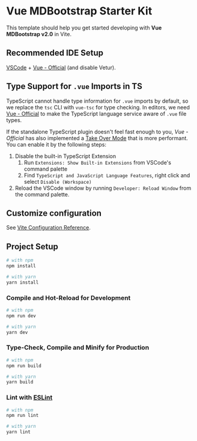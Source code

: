 # Vue MDBootstrap Starter Kit

This template should help you get started developing with **Vue MDBootstrap v2.0** in Vite.


## Recommended IDE Setup

[VSCode](https://code.visualstudio.com/) + [Vue - Official](https://marketplace.visualstudio.com/items?itemName=Vue.volar) (and disable Vetur).

## Type Support for `.vue` Imports in TS

TypeScript cannot handle type information for `.vue` imports by default, so we replace the `tsc` CLI with `vue-tsc` for type checking. In editors, we need [Vue - Official](https://marketplace.visualstudio.com/items?itemName=Vue.volar) to make the TypeScript language service aware of `.vue` file types.

If the standalone TypeScript plugin doesn't feel fast enough to you, _Vue - Official_ has also implemented a [Take Over Mode](https://github.com/johnsoncodehk/volar/discussions/471#discussioncomment-1361669) that is more performant. You can enable it by the following steps:

1. Disable the built-in TypeScript Extension
    1) Run `Extensions: Show Built-in Extensions` from VSCode's command palette
    2) Find `TypeScript and JavaScript Language Features`, right click and select `Disable (Workspace)`
2. Reload the VSCode window by running `Developer: Reload Window` from the command palette.

## Customize configuration

See [Vite Configuration Reference](https://vitejs.dev/config/).

## Project Setup

```sh
# with npm
npm install

# with yarn
yarn install
```

### Compile and Hot-Reload for Development

```sh
# with npm
npm run dev

# with yarn
yarn dev
```

### Type-Check, Compile and Minify for Production

```sh
# with npm
npm run build

# with yarn
yarn build
```

### Lint with [ESLint](https://eslint.org/)

```sh
# with npm
npm run lint

# with yarn
yarn lint
```
